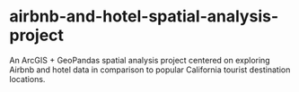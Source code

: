 # airbnb-and-hotel-spatial-analysis-project
An ArcGIS + GeoPandas spatial analysis project centered on exploring Airbnb and hotel data in comparison to popular California tourist destination locations.
